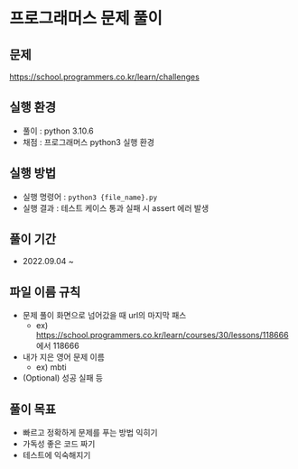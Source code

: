 # 프로그래머스 문제 풀이

## 문제
https://school.programmers.co.kr/learn/challenges

## 실행 환경
- 풀이 : python 3.10.6
- 채점 : 프로그래머스 python3 실행 환경

## 실행 방법
- 실행 명령어 : `python3 {file_name}.py`
- 실행 결과 : 테스트 케이스 통과 실패 시 assert 에러 발생

## 풀이 기간
- 2022.09.04 ~

## 파일 이름 규칙
- 문제 풀이 화면으로 넘어갔을 때 url의 마지막 패스
    - ex) https://school.programmers.co.kr/learn/courses/30/lessons/118666 에서 118666
- 내가 지은 영어 문제 이름
    - ex) mbti
- (Optional) 성공 실패 등


## 풀이 목표
- 빠르고 정확하게 문제를 푸는 방법 익히기
- 가독성 좋은 코드 짜기
- 테스트에 익숙해지기




